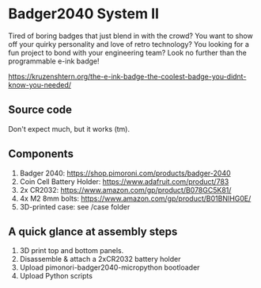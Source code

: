 # Badger2040 System II

Tired of boring badges that just blend in with the crowd? You want to show off your quirky personality and love of retro technology? You looking for a fun project to bond with your engineering team? Look no further than the programmable e-ink badge!

https://kruzenshtern.org/the-e-ink-badge-the-coolest-badge-you-didnt-know-you-needed/

## Source code

Don't expect much, but it works (tm).

## Components

1. Badger 2040: https://shop.pimoroni.com/products/badger-2040
2. Coin Cell Battery Holder: https://www.adafruit.com/product/783
3. 2x CR2032: https://www.amazon.com/gp/product/B078GC5K81/
4. 4x M2 8mm bolts: https://www.amazon.com/gp/product/B01BNIHG0E/
5. 3D-printed case: see /case folder

## A quick glance at assembly steps

1. 3D print top and bottom panels. 
2. Disassemble & attach a 2xCR2032 battery holder
3. Upload pimonori-badger2040-micropython bootloader
4. Upload Python scripts
